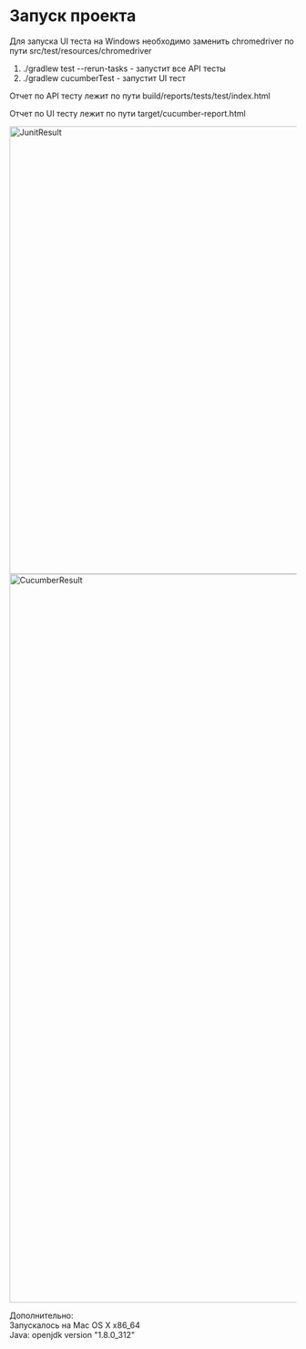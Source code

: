 # Запуск проекта

Для запуска UI теста на Windows необходимо заменить chromedriver по пути src/test/resources/chromedriver 

1) ./gradlew test --rerun-tasks - запустит все API тесты
2) ./gradlew cucumberTest - запустит UI тест

Отчет по API тесту лежит по пути build/reports/tests/test/index.html

Отчет по UI тесту лежит по пути target/cucumber-report.html

<img width="786" alt="JunitResult" src="https://user-images.githubusercontent.com/52101777/159156656-3b42e7a7-c1f5-46fb-b48e-be09b3a53969.png">
<img width="1279" alt="CucumberResult" src="https://user-images.githubusercontent.com/52101777/159156674-532293b1-6384-4c1a-b5ab-c44f9c857f7e.png">


Дополнительно:  
Запускалось на Mac OS X x86_64  
Java: openjdk version "1.8.0_312" 
